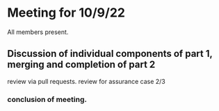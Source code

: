 # Meeting for 10/9/22
All members present.
## Discussion of individual components of part 1, merging and completion of part 2
review via pull requests. 
review for assurance case 2/3
### conclusion of meeting. 